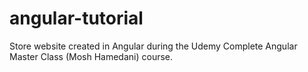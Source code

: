 # angular-tutorial
Store website created in Angular during the Udemy Complete Angular Master Class (Mosh Hamedani) course.
